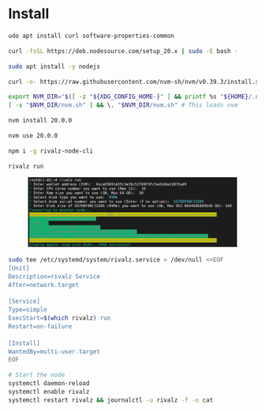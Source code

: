# Install

```bash
udo apt install curl software-properties-common
```

```bash
curl -fsSL https://deb.nodesource.com/setup_20.x | sudo -E bash -
```

```bash
sudo apt install -y nodejs
```

```bash
curl -o- https://raw.githubusercontent.com/nvm-sh/nvm/v0.39.3/install.sh | bash
```

```bash
export NVM_DIR="$([ -z "${XDG_CONFIG_HOME-}" ] && printf %s "${HOME}/.nvm" || printf %s "${XDG_CONFIG_HOME}/nvm")"
[ -s "$NVM_DIR/nvm.sh" ] && \. "$NVM_DIR/nvm.sh" # This loads nvm
```

```bash
nvm install 20.0.0
```

```bash
nvm use 20.0.0
```

```bash
npm i -g rivalz-node-cli
```

```bash
rivalz run
```

<figure><img src="../../.gitbook/assets/image.png" alt=""><figcaption></figcaption></figure>

```bash
sudo tee /etc/systemd/system/rivalz.service > /dev/null <<EOF
[Unit]
Description=rivalz Service
After=network.target

[Service]
Type=simple
ExecStart=$(which rivalz) run
Restart=on-failure

[Install]
WantedBy=multi-user.target
EOF
```

```bash
# Start the node
systemctl daemon-reload
systemctl enable rivalz
systemctl restart rivalz && journalctl -u rivalz -f -o cat
```
